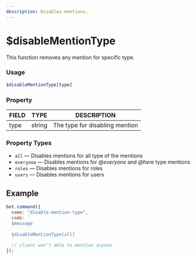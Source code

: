 ```yaml
---
description: Disables mentions.
---
```


# $disableMentionType

This function removes any mention for specific type.

### Usage

```php
$disableMentionType[type]
```

### Property

| FIELD | TYPE | DESCRIPTION |
| ----- | ----- | ----- | 
| type | string | The type for disabling mention | 

### Property Types

* `all` — Disables mentions for all type of the mentions
* `everyone` — Disables mentions for *@everyone* and *@here* type mentions
* `roles` — Disables mentions for roles
* `users` — Disables mentions for users

## Example

```javascript
bot.command({
  name: "disable-mention-type", 
  code: `
  $message
  
  $disableMentionType[all]
  `
  // client won't able to mention anyone 
});
```
